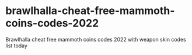 # brawlhalla-cheat-free-mammoth-coins-codes-2022
Brawlhalla cheat free mammoth coins codes 2022 with weapon skin codes list today
